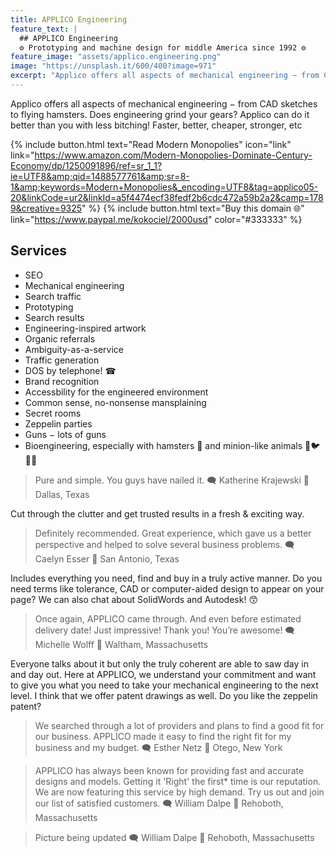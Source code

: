```yaml
---
title: APPLICO Engineering
feature_text: |
  ## APPLICO Engineering
  ⚙ Prototyping and machine design for middle America since 1992 ⚙
feature_image: "assets/applico.engineering.png"
image: "https://unsplash.it/600/400?image=971"
excerpt: "Applico offers all aspects of mechanical engineering − from CAD sketches to flying hamsters. Does engineering grind your gears? Applico can do it for you instead! Faster, better, cheaper, stronger, etc"
---
```


Applico offers all aspects of mechanical engineering − from CAD sketches to flying hamsters. Does engineering grind your gears? Applico can do it better than you with less bitching! Faster, better, cheaper, stronger, etc

{% include button.html text="Read Modern Monopolies" icon="link" link="https://www.amazon.com/Modern-Monopolies-Dominate-Century-Economy/dp/1250091896/ref=sr_1_1?ie=UTF8&amp;qid=1488577761&amp;sr=8-1&amp;keywords=Modern+Monopolies&_encoding=UTF8&tag=applico05-20&linkCode=ur2&linkId=a5f4474ecf38fedf2b6cdc472a59b2a2&camp=1789&creative=9325" %} {% include button.html text="Buy this domain 🌐" link="https://www.paypal.me/kokociel/2000usd" color="#333333" %}

## Services

- SEO
- Mechanical engineering
- Search traffic
- Prototyping
- Search results
- Engineering-inspired artwork
- Organic referrals
- Ambiguity-as-a-service
- Traffic generation
- DOS by telephone! ☎
- Brand recognition
- Accessbility for the engineered environment
- Common sense, no-nonsense mansplaining
- Secret rooms
- Zeppelin parties
- Guns − lots of guns 
- Bioengineering, especially with hamsters 🐹 and minion-like animals 🐬🐦🐙🐒

> Pure and simple. You guys have nailed it.
> 🗨 Katherine Krajewski
> 📌 Dallas, Texas

Cut through the clutter and get trusted results in a fresh & exciting way.

> Definitely recommended. Great experience, which gave us a better perspective and helped to solve several business problems.
> 🗨 Caelyn Esser
> 📌 San Antonio, Texas

Includes everything you need, find and buy in a truly active manner. Do you need terms like tolerance, CAD or computer-aided design to appear on your page? We can also chat about SolidWords and Autodesk! 😙

> Once again, APPLICO came through. And even before estimated delivery date! Just impressive! Thank you! You’re awesome!
> 🗨 Michelle Wolff
> 📌 Waltham, Massachusetts

Everyone talks about it but only the truly coherent are able to saw day in and day out. Here at APPLICO, we understand your commitment and want to give you what you need to take your mechanical engineering to the next level. I think that we offer patent drawings as well. Do you like the zeppelin patent?

> We searched through a lot of providers and plans to find a good fit for our business. APPLICO made it easy to find the right fit for my business and my budget.
> 🗨 Esther Netz
> 📌 Otego, New York

> APPLICO has always been known for providing fast and accurate designs and models. 
Getting it 'Right' the first* time is our reputation. 
We are now featuring this service by high demand.
Try us out and join our list of satisfied customers.
> 🗨 William Dalpe
> 📌 Rehoboth, Massachusetts

> Picture being updated
> 🗨 William Dalpe
> 📌 Rehoboth, Massachusetts